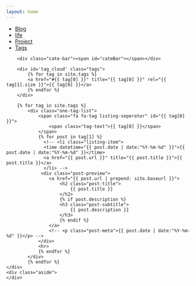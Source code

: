 ```yaml
---
layout: home
---
```


<div class="index-content blog">
    <div class="section">
        <ul class="artical-cate">
            <li><a href="/blog"><span>Blog</span></a></li>
            <li><a href="/life"><span>life</span></a></li>
            <li><a href="/project"><span>Project</span></a></li>
            <li class="on"><a href="/tags"><span>Tags</span></a></li>
        </ul>

        <div class="cate-bar"><span id="cateBar"></span></div>

        <div id='tag_cloud' class="tags">
            {% for tag in site.tags %}
            <a href="#{{ tag[0] }}" title="{{ tag[0] }}" rel="{{ tag[1].size }}">{{ tag[0] }}</a>
            {% endfor %}
        </div>

        {% for tag in site.tags %}
            <div class="one-tag-list">
                <span class="fa fa-tag listing-seperator" id="{{ tag[0] }}">
                    <span class="tag-text">{{ tag[0] }}</span>
                </span>
                {% for post in tag[1] %}
                  <!-- <li class="listing-item">
                  <time datetime="{{ post.date | date:"%Y-%m-%d" }}">{{ post.date | date:"%Y-%m-%d" }}</time>
                  <a href="{{ post.url }}" title="{{ post.title }}">{{ post.title }}</a>
                  </li> -->
                 <div class="post-preview">
                    <a href="{{ post.url | prepend: site.baseurl }}">
                        <h2 class="post-title">
                            {{ post.title }}
                        </h2>
                        {% if post.description %}
                        <h3 class="post-subtitle">
                            {{ post.description }}
                        </h3>
                        {% endif %}
                    </a>
                    <!-- <p class="post-meta">{{ post.date | date:"%Y-%m-%d" }}</p> -->
                </div>
                <hr>
                {% endfor %}
            </div>
            {% endfor %}
    </div>
    <div class="aside">
    </div>
</div>

<!-- async load function -->
<script>
    function async(u, c) {
      var d = document, t = 'script',
          o = d.createElement(t),
          s = d.getElementsByTagName(t)[0];
      o.src = u;
      if (c) { o.addEventListener('load', function (e) { c(null, e); }, false); }
      s.parentNode.insertBefore(o, s);
    }
</script>

<!-- jquery.tagcloud.js -->
<script>
    // only load tagcloud.js in tag.html
    if($('#tag_cloud').length !== 0){
        async('/js/jquery.tagcloud.js',function(){
            $.fn.tagcloud.defaults = {
                //size: {start: 1, end: 1, unit: 'em'},
                color: {start: '#bbbbee', end: '#0085a1'},
            };
            $('#tag_cloud a').tagcloud();
        })
    }
</script>